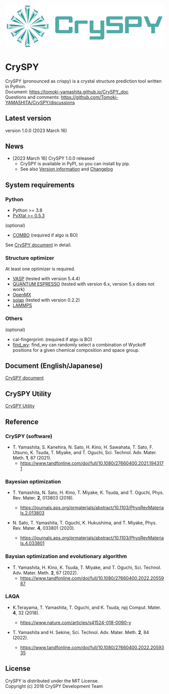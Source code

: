 ![cryspy_logo](./logo/cryspy_fix-03.png)

# CrySPY
CrySPY (pronounced as crispy) is a crystal structure prediction tool written in Python.  
Document: https://tomoki-yamashita.github.io/CrySPY_doc  
Questions and comments: https://github.com/Tomoki-YAMASHITA/CrySPY/discussions

## Latest version
version 1.0.0 (2023 March 16)

## News
- [2023 March 16] CrySPY 1.0.0 released
    + CrySPY is available in PyPI, so you can install by pip.
    + See also [Version information](https://tomoki-yamashita.github.io/CrySPY_doc/version_info) and [Changelog](./CHANGELOG.md)


## System requirements
### Python
- Python >= 3.8
- [PyXtal >= 0.5.3](https://pyxtal.readthedocs.io/en/latest "PyXtal")

(optional)
- [COMBO](https://github.com/Tomoki-YAMASHITA/combo3 "COMBO") (required if algo is BO)


See [CrySPY document](https://tomoki-yamashita.github.io/CrySPY_doc/installation/requirements/ "CrySPY document") in detail.

### Structure optimizer
At least one optimizer is required.

- [VASP](https://www.vasp.at "VASP") (tested with version 5.4.4)
- [QUANTUM ESPRESSO](http://www.quantum-espresso.org "Quantum ESPRESSO") (tested with version 6.x, version 5.x does not work)
- [OpenMX](http://www.openmx-square.org "OpenMX")
- [soiap](https://github.com/nbsato/soiap "soiap") (tested with version 0.2.2)
- [LAMMPS](http://lammps.sandia.gov "LAMMPS")

### Others
(optional)
- cal-fingerprint: (required if algo is BO)
- [find_wy](https://github.com/nim-hrkn/find_wy "find_wy"): find_wy can randomly select a combination of Wyckoff positions for a given chemical composition and space group. 

## Document (English/Japanese)
[CrySPY document](https://tomoki-yamashita.github.io/CrySPY_doc "CrySPY documment")

## CrySPY Utility
[CrySPY Utility](https://github.com/Tomoki-YAMASHITA/CrySPY_utility "CrySPY Utility")

## Reference
### CrySPY (software)
* T. Yamashita, S. Kanehira, N. Sato, H. Kino, H. Sawahata, T. Sato, F. Utsuno, K. Tsuda, T. Miyake, and T. Oguchi, Sci. Technol. Adv. Mater. Meth. **1**, 87 (2021).
    - https://www.tandfonline.com/doi/full/10.1080/27660400.2021.1943171


### Bayesian optimization
* T. Yamashita, N. Sato, H. Kino, T. Miyake, K. Tsuda, and T. Oguchi, Phys. Rev. Mater. **2**, 013803 (2018).
    - https://journals.aps.org/prmaterials/abstract/10.1103/PhysRevMaterials.2.013803

* N. Sato, T. Yamashita, T. Oguchi, K. Hukushima, and T. Miyake, Phys. Rev. Mater. **4**, 033801 (2020).
    - https://journals.aps.org/prmaterials/abstract/10.1103/PhysRevMaterials.4.033801

### Baysian optimization and evolutionary algorithm
* T. Yamashita, H. Kino, K. Tsuda, T. Miyake, and T. Oguchi, Sci. Technol. Adv. Mater. Meth. **2**, 67 (2022).
    - https://www.tandfonline.com/doi/full/10.1080/27660400.2022.2055987

### LAQA
* K.Terayama, T. Yamashita, T. Oguchi, and K. Tsuda, npj Comput. Mater. **4**, 32 (2018).
    - https://www.nature.com/articles/s41524-018-0090-y

* T. Yamashita and H. Sekine, Sci. Technol. Adv. Mater. Meth. **2**, 84 (2022).
    - https://www.tandfonline.com/doi/full/10.1080/27660400.2022.2059335


## License
CrySPY is distributed under the MIT License.  
Copyright (c) 2018 CrySPY Development Team
